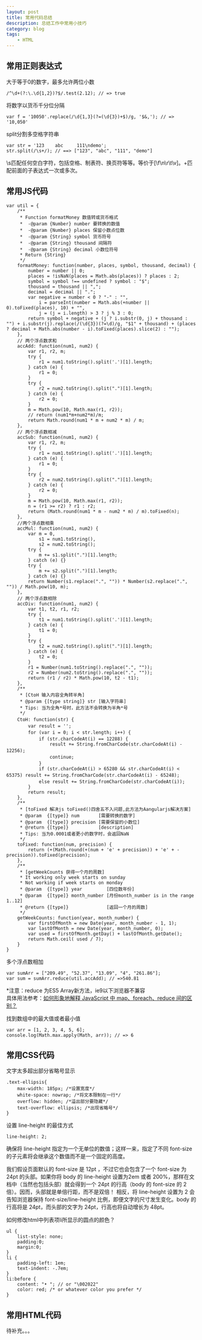 ```yaml
---
layout: post
title: 常用代码总结
description: 总结工作中常用小技巧
category: blog
tags:
    - HTML
---
```


## 常用正则表达式

大于等于0的数字，最多允许两位小数

    /^\d+(?:\.\d{1,2})?$/.test(2.12); // => true

将数字以货币千分位分隔

    var f = '10050'.replace(/\d{1,3}(?=(\d{3})+$)/g, '$&,'); // => '10,050'

split分割多空格字符串

    var str = '123    abc     111\ndemo';
    str.split(/\s+/); // ==> ["123", "abc", "111", "demo"]

\s匹配任何空白字符，包括空格、制表符、换页符等等。等价于[\f\n\r\t\v]。+匹配前面的子表达式一次或多次。

## 常用JS代码
    var util = {
        /**
         * Function formatMoney 数值转或货币格式
         *  -@param {Number} number 要转换的数值
         *  -@param {Number} places 保留小数点位数
         *  -@param {String} symbol 货币符号
         *  -@param {String} thousand 间隔符
         *  -@param {String} decimal 小数位符号
         * Return {String}
         */
        formatMoney: function(number, places, symbol, thousand, decimal) {
            number = number || 0;
            places = !isNaN(places = Math.abs(places)) ? places : 2;
            symbol = symbol !== undefined ? symbol : "$";
            thousand = thousand || ",";
            decimal = decimal || ".";
            var negative = number < 0 ? "-" : "",
                i = parseInt(number = Math.abs(+number || 0).toFixed(places), 10) + "",
                j = (j = i.length) > 3 ? j % 3 : 0;
            return symbol + negative + (j ? i.substr(0, j) + thousand : "") + i.substr(j).replace(/(\d{3})(?=\d)/g, "$1" + thousand) + (places ? decimal + Math.abs(number - i).toFixed(places).slice(2) : "");
        },
        // 两个浮点数求和
        accAdd: function(num1, num2) {
            var r1, r2, m;
            try {
                r1 = num1.toString().split('.')[1].length;
            } catch (e) {
                r1 = 0;
            }
            try {
                r2 = num2.toString().split(".")[1].length;
            } catch (e) {
                r2 = 0;
            }
            m = Math.pow(10, Math.max(r1, r2));
            // return (num1*m+num2*m)/m;
            return Math.round(num1 * m + num2 * m) / m;
        },
        // 两个浮点数相减
        accSub: function(num1, num2) {
            var r1, r2, m;
            try {
                r1 = num1.toString().split('.')[1].length;
            } catch (e) {
                r1 = 0;
            }
            try {
                r2 = num2.toString().split(".")[1].length;
            } catch (e) {
                r2 = 0;
            }
            m = Math.pow(10, Math.max(r1, r2));
            n = (r1 >= r2) ? r1 : r2;
            return (Math.round(num1 * m - num2 * m) / m).toFixed(n);
        },
        //两个浮点数相乘
        accMul: function(num1, num2) {
            var m = 0,
                s1 = num1.toString(),
                s2 = num2.toString();
            try {
                m += s1.split(".")[1].length;
            } catch (e) {}
            try {
                m += s2.split(".")[1].length;
            } catch (e) {}
            return Number(s1.replace(".", "")) * Number(s2.replace(".", "")) / Math.pow(10, m);
        },
        // 两个浮点数相除
        accDiv: function(num1, num2) {
            var t1, t2, r1, r2;
            try {
                t1 = num1.toString().split('.')[1].length;
            } catch (e) {
                t1 = 0;
            }
            try {
                t2 = num2.toString().split(".")[1].length;
            } catch (e) {
                t2 = 0;
            }
            r1 = Number(num1.toString().replace(".", ""));
            r2 = Number(num2.toString().replace(".", ""));
            return (r1 / r2) * Math.pow(10, t2 - t1);
        },
        /**
         * [CtoH 输入内容全角转半角]
         * @param {[type string]} str [输入字符串]
         * Tips: 当为全角*号时，此方法不会转换为半角*号
         */
        CtoH: function(str) {　　
            var result = '';　　
            for (var i = 0; i < str.length; i++) {　　　
                if (str.charCodeAt(i) == 12288) {　　　　
                    result += String.fromCharCode(str.charCodeAt(i) - 12256);　　　　
                    continue;　　　
                }　　　
                if (str.charCodeAt(i) > 65280 && str.charCodeAt(i) < 65375) result += String.fromCharCode(str.charCodeAt(i) - 65248);　　　
                else result += String.fromCharCode(str.charCodeAt(i));　　
            }
            return result;
        },
        /**
         * [toFixed 解决js toFixed()四舍五不入问题,此方法为Aangularjs解决方案]
         * @param  {[type]} num       [需要转换的数字]
         * @param  {[type]} precision [需要保留的小数位]
         * @return {[type]}           [description]
         * Tips: 当为0.0001或者更小的数字时，会返回NaN
         */
        toFixed: function(num, precision) {
            return (+(Math.round(+(num + 'e' + precision)) + 'e' + -precision)).toFixed(precision);
        },
        /**
         * [getWeekCounts 获得一个月的周数]
         * It working only week starts on sunday
         * Not working if week starts on monday
         * @param  {[type]} year         [四位数年份]
         * @param  {[type]} month_number [月份month_number is in the range 1..12]
         * @return {[type]}              [返回一个月的周数]
         */
        getWeekCounts: function(year, month_number) {
            var firstOfMonth = new Date(year, month_number - 1, 1);
            var lastOfMonth = new Date(year, month_number, 0);
            var used = firstOfMonth.getDay() + lastOfMonth.getDate();
            return Math.ceil( used / 7);
        }
    }

多个浮点数相加

    var sumArr = ["209.49", "52.37", "13.09", "4", "261.86"];
    var sum = sumArr.reduce(util.accAdd); // =>540.81

*注意：reduce 为ES5 Array新方法，ie9以下浏览器不兼容<br>
具体用法参考：<a href="http://www.zhihu.com/question/24927450" target="_blank">如何形象地解释 JavaScript 中 map、foreach、reduce 间的区别？</a>

找到数组中的最大值或者最小值

    var arr = [1, 2, 3, 4, 5, 6];
    console.log(Math.max.apply(Math, arr)); // => 6

## 常用CSS代码

文字太多超出部分省略号显示

    .text-ellipsis{
        max-width: 185px; /*设置宽度*/
        white-space: nowrap; /*将文本限制在一行*/
        overflow: hidden; /*溢出部分要隐藏*/
        text-overflow: ellipsis; /*出现省略号*/
    }

设置 line-height 的最佳方式

    line-height: 2;

确保将 line-height 指定为一个无单位的数值；这样一来，指定了不同 font-size 的子元素将会继承这个数值而不是一个固定的高度。

我们假设页面默认的 font-size 是 12pt ，不过它也会包含了一个 font-size 为 24pt 的头部。如果你将 body 的 line-height 设置为2em 或者 200%，那样在文档中（当然也包括头部）就会得到一个 24pt 的行高（body 的 font-size 的 2 倍）。因而，头部就是单倍行距，而不是双倍！
相反，将 line-height 设置为 2 会告知浏览器保持 font-size/line-height 比例，即便文字的尺寸发生变化。body 的行高将是 24pt，而头部的文字为 24pt，行高也将自动增长为 48pt。

如何修改html中列表项li所显示的圆点的颜色？

    ul {
        list-style: none;
        padding:0;
        margin:0;
    }
    li {
        padding-left: 1em;
        text-indent: -.7em;
    }
    li:before {
        content: "• "; // or "\002022"
        color: red; /* or whatever color you prefer */
    }

## 常用HTML代码

待补充。。。